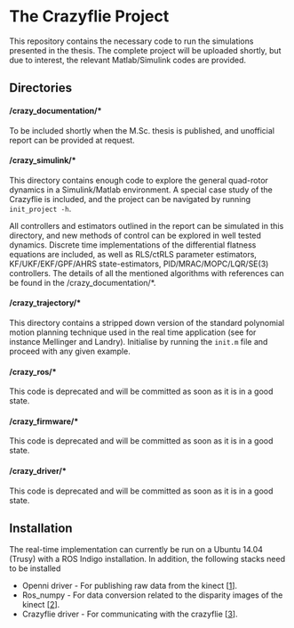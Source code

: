 # The Crazyflie Project
This repository contains the necessary code to run the simulations presented in the thesis. The complete project will be uploaded shortly, but due to interest, the relevant Matlab/Simulink codes are provided.

## Directories

#### /crazy_documentation/*
To be included shortly when the M.Sc. thesis is published, and unofficial report can be provided at request.

#### /crazy_simulink/*
This directory contains enough code to explore the general quad-rotor dynamics in a Simulink/Matlab environment. A special case study of the Crazyflie is included, and the project can be navigated by running `init_project -h`.

All controllers and estimators outlined in the report can be simulated in this directory, and new methods of control can be explored in well tested dynamics. Discrete time implementations of the differential flatness equations are included, as well as RLS/ctRLS parameter estimators, KF/UKF/EKF/GPF/AHRS state-estimators, PID/MRAC/MOPC/LQR/SE(3) controllers. The details of all the mentioned algorithms with references can be found in the /crazy_documentation/*.

#### /crazy_trajectory/*
This directory contains a stripped down version of the standard polynomial motion planning technique used in the real time application (see for instance Mellinger and Landry). Initialise by running the `init.m` file and proceed with any given example.

#### /crazy_ros/*
This code is deprecated and will be committed as soon as it is in a good state.

#### /crazy_firmware/*
This code is deprecated and will be committed as soon as it is in a good state.

#### /crazy_driver/*
This code is deprecated and will be committed as soon as it is in a good state.

## Installation
The real-time implementation can currently be run on a Ubuntu 14.04 (Trusy) with a ROS Indigo installation. In addition, the following stacks need to be installed

* Openni driver - For publishing raw data from the kinect [[1]].
* Ros_numpy - For data conversion related to the disparity images of the kinect [[2]].
* Crazyflie driver - For communicating with the crazyflie [[3]].

[1]: http://wiki.ros.org/openni_kinect
[2]: http://wiki.ros.org/ros_numpy
[3]: http://wiki.ros.org/crazyflie

